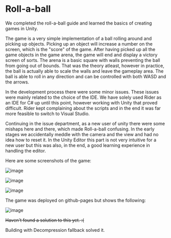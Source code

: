 # Roll-a-ball

We completed the roll-a-ball guide and learned the basics of creating games in Unity.

The game is a very simple implementation of a ball rolling around and picking up objects.
Picking up an object will increase a number on the screen, which is the "score" of the game.
After having picked up all the game objects in the game arena, the game will end and display a victory screen of sorts.
The arena is a basic square with walls preventing the ball from going out of bounds. That was the theory atleast, however in practice, the ball
is actually able to scale the walls and leave the gameplay area.
The ball is able to roll in any direction and can be controlled with both WASD and the arrows.


In the development process there were some minor issues. These issues were mainly related to the choice of the IDE. We have solely used Rider as an IDE for C# up until this point, however working with Unity that proved difficult. 
Rider kept complaining about the scripts and in the end it was far more feasible to switch to Visual Studio.

Continuing in the issue department, as a new user of unity there were some mishaps here and there, which made Roll-a-ball confusing. In the early stages we accidentally meddle with the camera and the view and had no idea how to reset it. In the Unity Editor this part is not very intuitive for a new user but this was also, in the end, a good learning experience in handling the editor.

Here are some screenshots of the game:

![image](https://github.com/Esben-Andreas-Madsen/GMD1/assets/91538845/5030d6bb-6c5e-42d5-9be3-b34dbbba4092)

![image](https://github.com/Esben-Andreas-Madsen/GMD1/assets/91538845/94bceab7-ced2-4bfd-a2bc-18bef1299392)

![image](https://github.com/Esben-Andreas-Madsen/GMD1/assets/91538845/2b232f60-6871-423b-915e-68ccf749c222)

The game was deployed on github-pages but shows the following:

![image](https://github.com/Esben-Andreas-Madsen/GMD1-Roll-a-ball/assets/91538845/9cc5d2fa-4503-4f1b-8c6c-65618d3ba632)

~~Haven't found a solution to this yet. :(~~

Building with Decompression fallback solved it.
